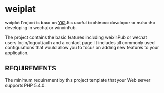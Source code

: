 weiplat
============================

weiplat Project is base on [Yii2](http://www.yiiframework.com/).It's useful to chinese developer to make the developing in wechat or 
winxinPub.

The project contains the basic features including weixinPub or wechat users login/logout/auth and a contact page.
It includes all commonly used configurations that would allow you to focus on adding new
features to your application.

REQUIREMENTS
------------

The minimum requirement by this project template that your Web server supports PHP 5.4.0.

